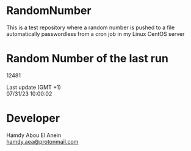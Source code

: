 # RandomNumber    
This is a test repository where a random number is pushed to a file automatically passwordless from a cron job in my Linux CentOS server    
# Random Number of the last run   
12481
      
Last update (GMT +1)    
07/31/23 10:00:02
# Developer    
Hamdy Abou El Anein   
hamdy.aea@protonmail.com
